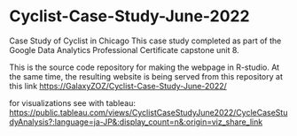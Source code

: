 # Cyclist-Case-Study-June-2022
Case Study of Cyclist in Chicago
This case study completed as part of the Google Data Analytics Professional Certificate capstone unit 8.

This is the source code repository for making the webpage in R-studio. At the same time, the resulting website is being served from this repository at this link [https://GalaxyZOZ/Cyclist-Case-Study-June-2022/](https://GalaxyZOZ/Cyclist-Case-Study-June-2022/)

for visualizations see with tableau: 
https://public.tableau.com/views/CyclistCaseStudyJune2022/CycleCaseStudyAnalysis?:language=ja-JP&:display_count=n&:origin=viz_share_link
